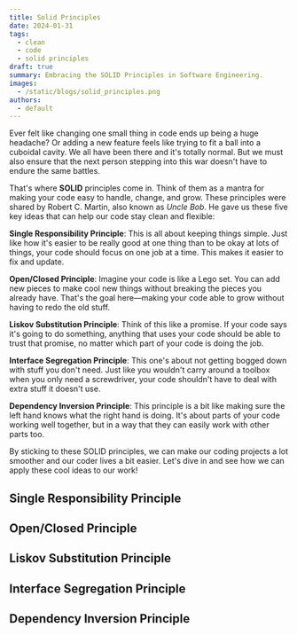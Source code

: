 ```yaml
---
title: Solid Principles
date: 2024-01-31
tags:
  - clean
  - code
  - solid principles
draft: true
summary: Embracing the SOLID Principles in Software Engineering.
images:
  - /static/blogs/solid_principles.png
authors:
  - default
---
```

Ever felt like changing one small thing in code ends up being a huge headache? Or adding a new feature feels like trying to fit a ball into a cuboidal cavity. We all have been there and it's totally normal. But we must also ensure that the next person stepping into this war doesn't have to endure the same battles.

That's where **SOLID** principles come in. Think of them as a mantra for making your code easy to handle, change, and grow. These principles were shared by Robert C. Martin, also known as *Uncle Bob*. He gave us these five key ideas that can help our code stay clean and flexible:

**Single Responsibility Principle**: This is all about keeping things simple. Just like how it's easier to be really good at one thing than to be okay at lots of things, your code should focus on one job at a time. This makes it easier to fix and update.

**Open/Closed Principle**: Imagine your code is like a Lego set. You can add new pieces to make cool new things without breaking the pieces you already have. That's the goal here—making your code able to grow without having to redo the old stuff.

**Liskov Substitution Principle**: Think of this like a promise. If your code says it's going to do something, anything that uses your code should be able to trust that promise, no matter which part of your code is doing the job.

**Interface Segregation Principle**: This one's about not getting bogged down with stuff you don't need. Just like you wouldn't carry around a toolbox when you only need a screwdriver, your code shouldn't have to deal with extra stuff it doesn't use.

**Dependency Inversion Principle**: This principle is a bit like making sure the left hand knows what the right hand is doing. It's about parts of your code working well together, but in a way that they can easily work with other parts too.

By sticking to these SOLID principles, we can make our coding projects a lot smoother and our coder lives a bit easier. Let's dive in and see how we can apply these cool ideas to our work!

## Single Responsibility Principle
## Open/Closed Principle
## Liskov Substitution Principle
## Interface Segregation Principle
## Dependency Inversion Principle